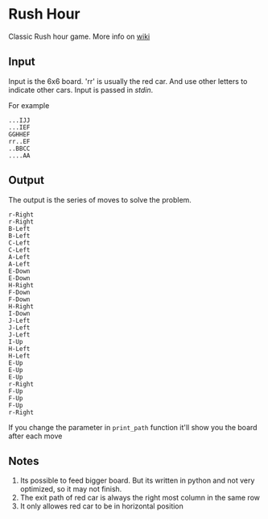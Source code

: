 Rush Hour
=========

Classic Rush hour game. More info on [wiki](https://en.wikipedia.org/wiki/Rush_Hour_(board_game))



Input
-----

Input is the 6x6 board. 'rr' is usually the red car. And use other letters to indicate other cars. Input is passed in *stdin*.

For example

	...IJJ
	...IEF
	GGHHEF
	rr..EF
	..BBCC
	....AA

Output
------

The output is the series of moves to solve the problem. 

	r-Right
	r-Right
	B-Left
	B-Left
	C-Left
	C-Left
	A-Left
	A-Left
	E-Down
	E-Down
	H-Right
	F-Down
	F-Down
	H-Right
	I-Down
	J-Left
	J-Left
	J-Left
	I-Up
	H-Left
	H-Left
	E-Up
	E-Up
	E-Up
	r-Right
	F-Up
	F-Up
	F-Up
	r-Right

If you change the parameter in `print_path` function it'll show you the board after each move


Notes
-----

1. Its possible to feed bigger board. But its written in python and not very optimized, so it may not finish.
2. The exit path of red car is always the right most column in the same row
3. It only allowes red car to be in horizontal position
